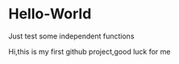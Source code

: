 # Hello-World
Just test some independent functions

Hi,this is my first github project,good luck for me
